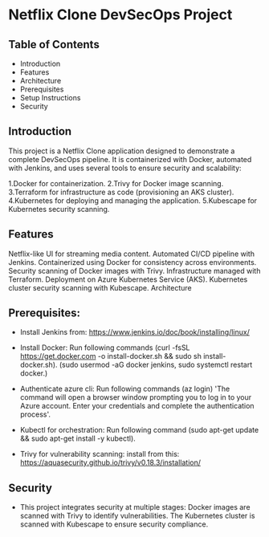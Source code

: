 #  Netflix Clone DevSecOps Project

## Table of Contents

- Introduction
- Features
- Architecture
- Prerequisites
- Setup Instructions
- Security



## Introduction

This project is a Netflix Clone application designed to demonstrate a complete DevSecOps pipeline. It is containerized with Docker, automated with Jenkins, and uses several tools to ensure security and scalability:

1.Docker for containerization.
2.Trivy for Docker image scanning.
3.Terraform for infrastructure as code (provisioning an AKS cluster).
4.Kubernetes for deploying and managing the application.
5.Kubescape for Kubernetes security scanning.

## Features

Netflix-like UI for streaming media content.
Automated CI/CD pipeline with Jenkins.
Containerized using Docker for consistency across environments.
Security scanning of Docker images with Trivy.
Infrastructure managed with Terraform.
Deployment on Azure Kubernetes Service (AKS).
Kubernetes cluster security scanning with Kubescape.
Architecture

## Prerequisites:

* Install Jenkins from:
  https://www.jenkins.io/doc/book/installing/linux/

* Install Docker: 
  Run following commands
   (curl -fsSL https://get.docker.com -o install-docker.sh && sudo sh install-docker.sh).
   (sudo usermod -aG docker jenkins, sudo systemctl restart docker.)
   
* Authenticate azure cli: 
  Run following commands
   (az login) 'The command will open a browser window prompting you to log in to your Azure account. Enter your credentials and complete the authentication process'.

* Kubectl for orchestration:
  Run following command 
   (sudo apt-get update && sudo apt-get install -y kubectl).

* Trivy for vulnerability scanning:
  install from this:
  https://aquasecurity.github.io/trivy/v0.18.3/installation/

## Security

- This project integrates security at multiple stages:
  Docker images are scanned with Trivy to identify vulnerabilities.
  The Kubernetes cluster is scanned with Kubescape to ensure security compliance.
